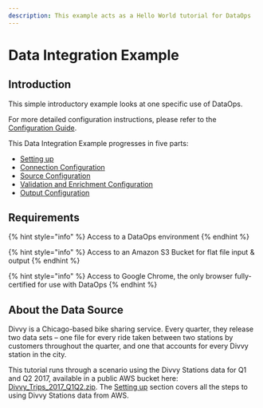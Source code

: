 ```yaml
---
description: This example acts as a Hello World tutorial for DataOps
---
```


# Data Integration Example

## Introduction

This simple introductory example looks at one specific use of DataOps. 

For more detailed configuration instructions, please refer to the [Configuration Guide](). 

This Data Integration Example progresses in five parts:

* [Setting up](setting-up.md)
* [Connection Configuration](connection.md)
* [Source Configuration](source.md)
* [Validation and Enrichment Configuration](validation-and-enrichment.md)
* [Output Configuration](output.md)

## Requirements

{% hint style="info" %}
Access to a DataOps environment
{% endhint %}

{% hint style="info" %}
Access to an Amazon S3 Bucket for flat file input & output
{% endhint %}

{% hint style="info" %}
Access to Google Chrome, the only browser fully-certified for use with DataOps
{% endhint %}

## About the Data Source

Divvy is a Chicago-based bike sharing service. Every quarter, they release two data sets – one file for every ride taken between two stations by customers throughout the quarter, and one that accounts for every Divvy station in the city.

This tutorial runs through a scenario using the Divvy Stations data for Q1 and Q2 2017, available in a public AWS bucket here: [Divvy\_Trips\_2017\_Q1Q2.zip](https://s3.amazonaws.com/divvy-data/tripdata/Divvy_Trips_2017_Q1Q2.zip). The [Setting up](setting-up.md) section covers all the steps to using Divvy Stations data from AWS.

